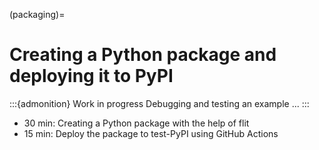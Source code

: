 (packaging)=

# Creating a Python package and deploying it to PyPI

:::{admonition} Work in progress
Debugging and testing an example ...
:::

- 30 min: Creating a Python package with the help of flit
- 15 min: Deploy the package to test-PyPI using GitHub Actions
